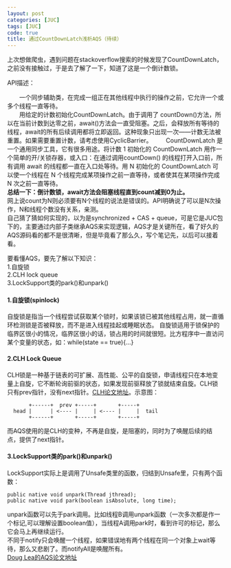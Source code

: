 ```yaml
---
layout: post
categories: [JUC]
tags: [JUC]
code: true
title: 通过CountDownLatch浅析AQS（待续）
---
```


上次想做爬虫，遇到问题在stackoverflow搜索的时候发现了CountDownLatch，之前没有接触过，于是去了解了一下，知道了这是一个倒计数锁。  
      
API描述：

&emsp;&emsp;一个同步辅助类，在完成一组正在其他线程中执行的操作之前，它允许一个或多个线程一直等待。    
&emsp;&emsp;用给定的计数初始化CountDownLatch。由于调用了 countDown()方法，所以在当前计数到达零之前，await()方法会一直受阻塞。之后，会释放所有等待的线程，await的所有后续调用都将立即返回。这种现象只出现一次——计数无法被重置。如果需要重置计数，请考虑使用CyclicBarrier。
&emsp;&emsp;CountDownLatch 是一个通用同步工具，它有很多用途。将计数 1 初始化的 CountDownLatch 用作一个简单的开/关锁存器，或入口：在通过调用countDown() 的线程打开入口前，所有调用 await 的线程都一直在入口处等待。用 N 初始化的 CountDownLatch 可以使一个线程在 N 个线程完成某项操作之前一直等待，或者使其在某项操作完成 N 次之前一直等待。  
<b>总结一下：倒计数锁，await方法会阻塞线程直到count减到0为止。</b>  
网上说count为N则必须要有N个线程的说法是错误的。API明确说了可以是N次操作，N和线程个数没有关系，亲测。  
自己猜了猜如何实现的，以为是synchronized + CAS + queue，可是它是JUC包下的，主要通过内部子类继承AQS来实现逻辑，AQS才是关键所在，看了好久的AQS源码看的都不是很清晰，但是毕竟看了那么久，写个笔记先，以后可以接着看。   
 
要看懂AQS，要先了解以下知识：  
1.自旋锁  
2.CLH lock queue  
3.LockSupport类的park()和unpark()  

#### 1.自旋锁(spinlock)  
自旋锁是指当一个线程尝试获取某个锁时，如果该锁已被其他线程占用，就一直循环检测锁是否被释放，而不是进入线程挂起或睡眠状态。
自旋锁适用于锁保护的临界区很小的情况，临界区很小的话，锁占用的时间就很短。比方程序中一直访问某个变量的状态，如：while(state == true){...}

#### 2.CLH Lock Queue  
CLH锁是一种基于链表的可扩展、高性能、公平的自旋锁，申请线程只在本地变量上自旋，它不断轮询前驱的状态，如果发现前驱释放了锁就结束自旋。CLH锁只有prev指针，没有next指针。[CLH论文地址](http://people.csail.mit.edu/shanir/publications/CLH.pdf)。示意图：

           +------+  prev +-----+       +-----+
      head |      | <---- |     | <---- |     |  tail
           +------+       +-----+       +-----+

而AQS使用的是CLH的变种，不再是自旋，是阻塞的，同时为了唤醒后续的结点，提供了next指针。  
#### 3.LockSupport类的park()和unpark()
LockSupport实际上是调用了Unsafe类里的函数，归结到Unsafe里，只有两个函数：  

	public native void unpark(Thread jthread);        
	public native void park(boolean isAbsolute, long time);

unpark函数可以先于park调用。比如线程B调用unpark函数（一次多次都是作一个标记,可以理解设置boolean值），当线程A调用park时，看到许可的标记，那么它会马上再继续运行。  
不同于notify只会唤醒一个线程，如果错误地有两个线程在同一个对象上wait等待，那么又悲剧了。而notifyAll是唤醒所有。  
[Doug Lea的AQS论文地址](http://gee.cs.oswego.edu/dl/papers/aqs.pdf)